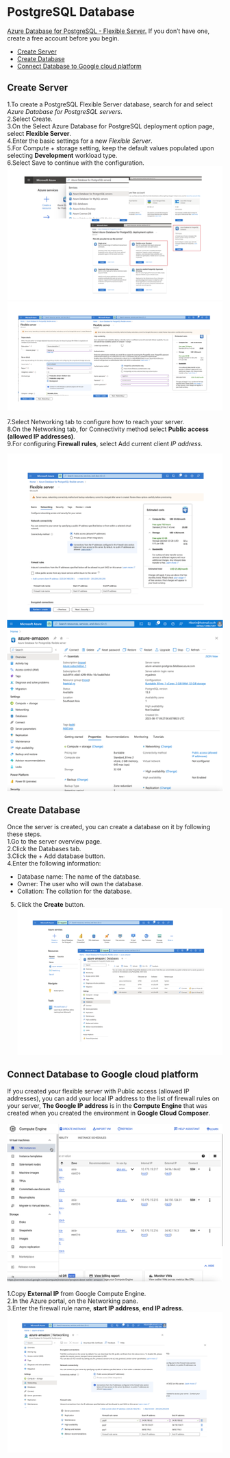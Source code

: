 PostgreSQL Database
============
[Azure Database for PostgreSQL - Flexible Server.](https://azure.microsoft.com/en-gb/free/) If you don’t have one, create a free account before you begin.
- [Create Server](01-postgres.md#Create-Server)
- [Create Database](01-postgres.md#Create-Database)
- [Connect Database to Google cloud platform](01-postgres.md#Connect-Database-to-Google-cloud-platform)


## Create Server
1.To create a PostgreSQL Flexible Server database, search for and select _Azure Database for PostgreSQL servers_.<br>
2.Select Create.<br>
3.On the Select Azure Database for PostgreSQL deployment option page, select **Flexible Server**.<br>
4.Enter the basic settings for a new _Flexible Server_.<br>
5.For Compute + storage setting, keep the default values populated upon selecting **Development** workload type.<br>
6.Select Save to continue with the configuration.<br>
![3](/images/azure-3.png)
![4](/images/azure-4.png)

7.Select Networking tab to configure how to reach your server. <br>
8.On the Networking tab, for Connectivity method select **Public access (allowed IP addresses)**. <br>
9.For configuring **Firewall rules**, select Add current client _IP address_.<br>

![5](/images/azure-5.png)
![A](/images/azure-0.png)

## Create Database
Once the server is created, you can create a database on it by following these steps.<br>
1.Go to the server overview page.<br>
2.Click the Databases tab.<br>
3.Click the + Add database button.<br>
4.Enter the following information:
- Database name: The name of the database.
- Owner: The user who will own the database.
- Collation: The collation for the database.
5. Click the **Create** button.
![7](/images/azure-7.png)

## Connect Database to Google cloud platform
If you created your flexible server with Public access (allowed IP addresses), you can add your local IP address to the list of firewall rules on your server, **The Google IP address** is in the **Compute Engine** that was created when you created the environment in **Google Cloud Composer**.
<br>
<br>
![C](/images/compute-engine.png)
<br>
<br>
1.Copy **External IP** from Google Compute Engine. <br>
2.In the Azure portal, on the Networking pane. <br>
3.Enter the firewall rule name, **start IP address**, **end IP adress**. <br>
![B](/images/azure-6.png)

